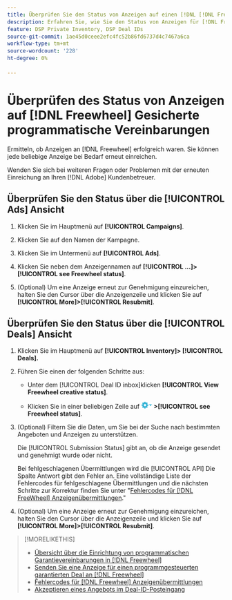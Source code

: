 ```yaml
---
title: Überprüfen Sie den Status von Anzeigen auf einen [!DNL [!DNL FreeWheel]] PG-Deal
description: Erfahren Sie, wie Sie den Status von Anzeigen für [!DNL Freewheel] programmgesteuerte garantierte Angebote.
feature: DSP Private Inventory, DSP Deal IDs
source-git-commit: 1ae45d0ceee2efc4fc52b86fd6737d4c7467a6ca
workflow-type: tm+mt
source-wordcount: '228'
ht-degree: 0%

---
```


# Überprüfen des Status von Anzeigen auf [!DNL Freewheel] Gesicherte programmatische Vereinbarungen

Ermitteln, ob Anzeigen an [!DNL Freewheel] erfolgreich waren. Sie können jede beliebige Anzeige bei Bedarf erneut einreichen.

Wenden Sie sich bei weiteren Fragen oder Problemen mit der erneuten Einreichung an Ihren [!DNL Adobe] Kundenbetreuer.

## Überprüfen Sie den Status über die [!UICONTROL Ads] Ansicht

1. Klicken Sie im Hauptmenü auf **[!UICONTROL Campaigns]**.

1. Klicken Sie auf den Namen der Kampagne.

1. Klicken Sie im Untermenü auf **[!UICONTROL Ads]**.

1. Klicken Sie neben dem Anzeigennamen auf  **[!UICONTROL ...]>[!UICONTROL see Freewheel status]**.

1. (Optional) Um eine Anzeige erneut zur Genehmigung einzureichen, halten Sie den Cursor über die Anzeigenzeile und klicken Sie auf **[!UICONTROL More]>[!UICONTROL Resubmit]**.

## Überprüfen Sie den Status über die [!UICONTROL Deals] Ansicht

1. Klicken Sie im Hauptmenü auf **[!UICONTROL Inventory]> [!UICONTROL Deals].**

1. Führen Sie einen der folgenden Schritte aus:

   * Unter dem [!UICONTROL Deal ID inbox]klicken **[!UICONTROL View Freewheel creative status]**.

   * Klicken Sie in einer beliebigen Zeile auf ![Optionen, Menü](/help/dsp/assets/options-menu.png) **>[!UICONTROL see Freewheel status]**.

1. (Optional) Filtern Sie die Daten, um Sie bei der Suche nach bestimmten Angeboten und Anzeigen zu unterstützen.

   Die [!UICONTROL Submission Status] gibt an, ob die Anzeige gesendet und genehmigt wurde oder nicht.

   Bei fehlgeschlagenen Übermittlungen wird die [!UICONTROL API] Die Spalte Antwort gibt den Fehler an. Eine vollständige Liste der Fehlercodes für fehlgeschlagene Übermittlungen und die nächsten Schritte zur Korrektur finden Sie unter &quot;[Fehlercodes für [!DNL FreeWheel] Anzeigenübermittlungen](freewheel-error-codes.md).&quot;

1. (Optional) Um eine Anzeige erneut zur Genehmigung einzureichen, halten Sie den Cursor über die Anzeigenzeile und klicken Sie auf **[!UICONTROL More]>[!UICONTROL Resubmit]**.

>[!MORELIKETHIS]
>
>* [Übersicht über die Einrichtung von programmatischen Garantievereinbarungen in [!DNL Freewheel]](freewheel-overview.md)
>* [Senden Sie eine Anzeige für einen programmgesteuerten garantierten Deal an [!DNL Freewheel]](freewheel-submit.md)
>* [Fehlercodes für [!DNL Freewheel] Anzeigenübermittlungen](freewheel-error-codes.md)
>* [Akzeptieren eines Angebots im Deal-ID-Posteingang](deal-id-inbox-accept.md)

